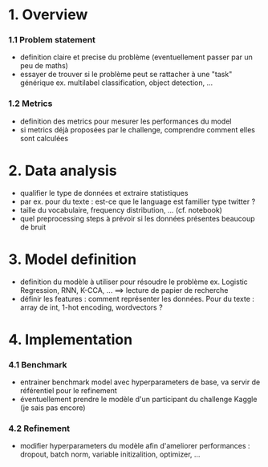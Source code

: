 # 1. Overview

### 1.1 Problem statement
- definition claire et precise du problème (eventuellement passer par un peu de maths)
- essayer de trouver si le problème peut se rattacher à une "task" générique ex. multilabel classification, object detection, ...

### 1.2 Metrics
- definition des metrics pour mesurer les performances du model
- si metrics déjà proposées par le challenge, comprendre comment elles sont calculées

# 2. Data analysis
 - qualifier le type de données et extraire statistiques
 - par ex. pour du texte : est-ce que le language est familier type twitter ? 
 - taille du vocabulaire, frequency distribution, ... (cf. notebook)
 - quel preprocessing steps à prévoir si les données présentes beaucoup de bruit

# 3. Model definition
 - definition du modèle à utiliser pour résoudre le problème ex. Logistic Regression, RNN, K-CCA, ... ==> lecture de papier de recherche
 - définir les features : comment représenter les données. Pour du texte : array de int, 1-hot encoding, wordvectors ?

# 4. Implementation

### 4.1 Benchmark
- entrainer benchmark model avec hyperparameters de base, va servir de référentiel pour le refinement
- éventuellement prendre le modèle d'un participant du challenge Kaggle (je sais pas encore)

### 4.2 Refinement
- modifier hyperparameters du modèle afin d'ameliorer performances : dropout, batch norm, variable initizalition, optimizer, ...
